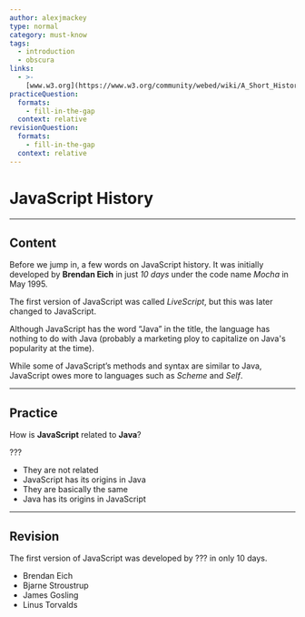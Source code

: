 ```yaml
---
author: alexjmackey
type: normal
category: must-know
tags:
  - introduction
  - obscura
links:
  - >-
    [www.w3.org](https://www.w3.org/community/webed/wiki/A_Short_History_of_JavaScript){website}
practiceQuestion:
  formats:
    - fill-in-the-gap
  context: relative
revisionQuestion:
  formats:
    - fill-in-the-gap
  context: relative
---
```


# JavaScript History


---

## Content

Before we jump in, a few words on JavaScript history. It was initially developed by **Brendan Eich** in just *10 days* under the code name *Mocha* in May 1995.

The first version of JavaScript was called *LiveScript*, but this was later changed to JavaScript.

Although JavaScript has the word “Java” in the title, the language has nothing to do with Java (probably a marketing ploy to capitalize on Java's popularity at the time).

While some of JavaScript’s methods and syntax are similar to Java, JavaScript owes more to languages such as *Scheme* and *Self*.


---

## Practice

How is **JavaScript** related to **Java**?

???

- They are not related
- JavaScript has its origins in Java
- They are basically the same
- Java has its origins in JavaScript


---

## Revision

The first version of JavaScript was developed by ??? in only 10 days.

- Brendan Eich
- Bjarne Stroustrup
- James Gosling
- Linus Torvalds
 
